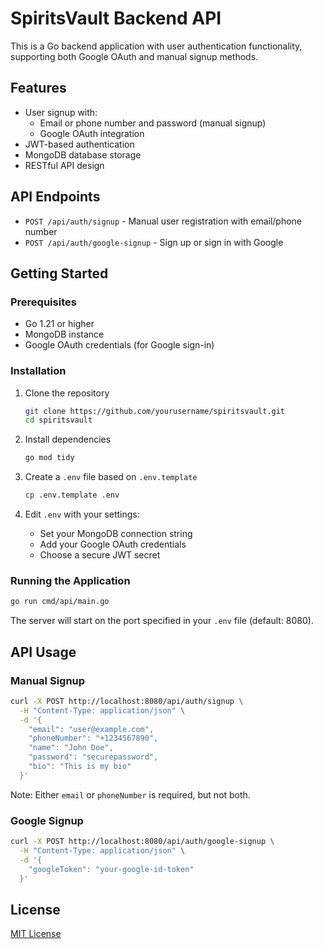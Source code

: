 # SpiritsVault Backend API

This is a Go backend application with user authentication functionality, supporting both Google OAuth and manual signup methods.

## Features

- User signup with:
  - Email or phone number and password (manual signup)
  - Google OAuth integration
- JWT-based authentication
- MongoDB database storage
- RESTful API design

## API Endpoints

- `POST /api/auth/signup` - Manual user registration with email/phone number
- `POST /api/auth/google-signup` - Sign up or sign in with Google

## Getting Started

### Prerequisites

- Go 1.21 or higher
- MongoDB instance
- Google OAuth credentials (for Google sign-in)

### Installation

1. Clone the repository
   ```bash
   git clone https://github.com/yourusername/spiritsvault.git
   cd spiritsvault
   ```

2. Install dependencies
   ```bash
   go mod tidy
   ```

3. Create a `.env` file based on `.env.template`
   ```bash
   cp .env.template .env
   ```

4. Edit `.env` with your settings:
   - Set your MongoDB connection string
   - Add your Google OAuth credentials
   - Choose a secure JWT secret

### Running the Application

```bash
go run cmd/api/main.go
```

The server will start on the port specified in your `.env` file (default: 8080).

## API Usage

### Manual Signup

```bash
curl -X POST http://localhost:8080/api/auth/signup \
  -H "Content-Type: application/json" \
  -d '{
    "email": "user@example.com",
    "phoneNumber": "+1234567890",
    "name": "John Doe",
    "password": "securepassword",
    "bio": "This is my bio"
  }'
```

Note: Either `email` or `phoneNumber` is required, but not both.

### Google Signup

```bash
curl -X POST http://localhost:8080/api/auth/google-signup \
  -H "Content-Type: application/json" \
  -d '{
    "googleToken": "your-google-id-token"
  }'
```

## License

[MIT License](LICENSE)
